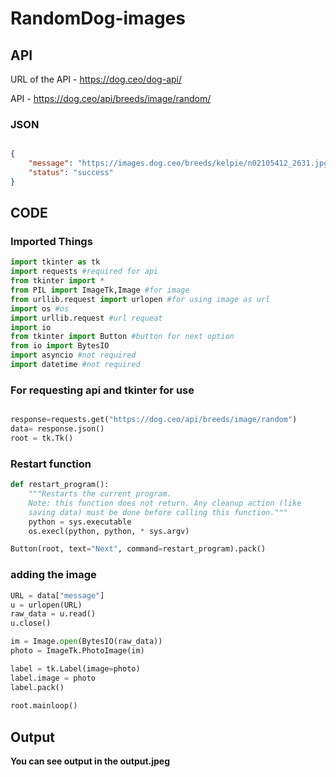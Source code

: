 # RandomDog-images



## API

URL of the API - https://dog.ceo/dog-api/

API - https://dog.ceo/api/breeds/image/random/

 ### JSON
```json

{
    "message": "https://images.dog.ceo/breeds/kelpie/n02105412_2631.jpg",
    "status": "success"
}

```
## CODE

### Imported Things

```py
import tkinter as tk 
import requests #required for api
from tkinter import *
from PIL import ImageTk,Image #for image
from urllib.request import urlopen #for using image as url
import os #os
import urllib.request #url requeat
import io
from tkinter import Button #button for next option
from io import BytesIO
import asyncio #not required
import datetime #not required

```
### For requesting api and tkinter for use
```py

response=requests.get("https://dog.ceo/api/breeds/image/random")
data= response.json()
root = tk.Tk()
```
### Restart function 
```py
def restart_program():
    """Restarts the current program.
    Note: this function does not return. Any cleanup action (like
    saving data) must be done before calling this function."""
    python = sys.executable
    os.execl(python, python, * sys.argv)

Button(root, text="Next", command=restart_program).pack()
```
### adding the image

```py
URL = data["message"]
u = urlopen(URL)
raw_data = u.read()
u.close()

im = Image.open(BytesIO(raw_data))
photo = ImageTk.PhotoImage(im)

label = tk.Label(image=photo)
label.image = photo
label.pack()
 
root.mainloop()

```
## Output
**You can see output in the output.jpeg**


